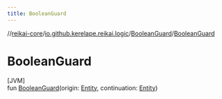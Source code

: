 ```yaml
---
title: BooleanGuard
---
```

//[reikai-core](../../../index.html)/[io.github.kerelape.reikai.logic](../index.html)/[BooleanGuard](index.html)/[BooleanGuard](-boolean-guard.html)



# BooleanGuard



[JVM]\
fun [BooleanGuard](-boolean-guard.html)(origin: [Entity](../../io.github.kerelape.reikai/-entity/index.html), continuation: [Entity](../../io.github.kerelape.reikai/-entity/index.html))




